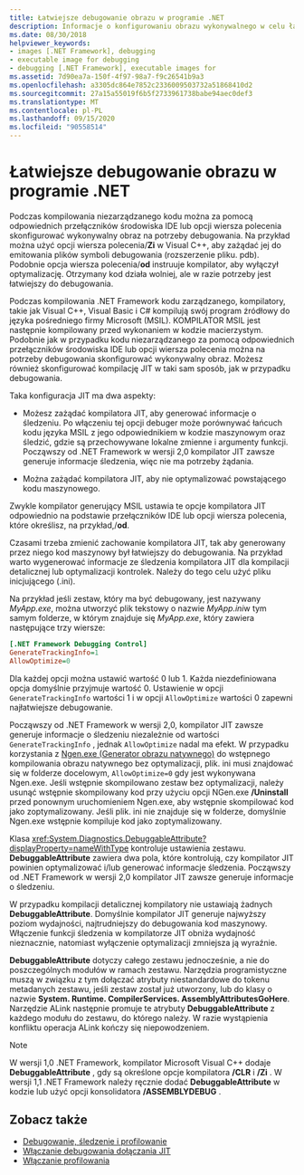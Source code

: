 ```yaml
---
title: Łatwiejsze debugowanie obrazu w programie .NET
description: Informacje o konfigurowaniu obrazu wykonywalnego w celu łatwiejszego debugowania przy użyciu przełączników IDE i opcji wiersza polecenia.
ms.date: 08/30/2018
helpviewer_keywords:
- images [.NET Framework], debugging
- executable image for debugging
- debugging [.NET Framework], executable images for
ms.assetid: 7d90ea7a-150f-4f97-98a7-f9c26541b9a3
ms.openlocfilehash: a3305dc864e7852c2336009503732a51868410d2
ms.sourcegitcommit: 27a15a55019f6b5f2733961738babe94aec0def3
ms.translationtype: MT
ms.contentlocale: pl-PL
ms.lasthandoff: 09/15/2020
ms.locfileid: "90558514"
---
```

# <a name="making-an-image-easier-to-debug-in-net"></a>Łatwiejsze debugowanie obrazu w programie .NET

Podczas kompilowania niezarządzanego kodu można za pomocą odpowiednich przełączników środowiska IDE lub opcji wiersza polecenia skonfigurować wykonywalny obraz na potrzeby debugowania. Na przykład można użyć opcji wiersza polecenia/**Zi** w Visual C++, aby zażądać jej do emitowania plików symboli debugowania (rozszerzenie pliku. pdb). Podobnie opcja wiersza polecenia/**od** instruuje kompilator, aby wyłączył optymalizację. Otrzymany kod działa wolniej, ale w razie potrzeby jest łatwiejszy do debugowania.

Podczas kompilowania .NET Framework kodu zarządzanego, kompilatory, takie jak Visual C++, Visual Basic i C# kompilują swój program źródłowy do języka pośredniego firmy Microsoft (MSIL). KOMPILATOR MSIL jest następnie kompilowany przed wykonaniem w kodzie macierzystym. Podobnie jak w przypadku kodu niezarządzanego za pomocą odpowiednich przełączników środowiska IDE lub opcji wiersza polecenia można na potrzeby debugowania skonfigurować wykonywalny obraz. Możesz również skonfigurować kompilację JIT w taki sam sposób, jak w przypadku debugowania.

Taka konfiguracja JIT ma dwa aspekty:

- Możesz zażądać kompilatora JIT, aby generować informacje o śledzeniu. Po włączeniu tej opcji debuger może porównywać łańcuch kodu języka MSIL z jego odpowiednikiem w kodzie maszynowym oraz śledzić, gdzie są przechowywane lokalne zmienne i argumenty funkcji. Począwszy od .NET Framework w wersji 2,0 kompilator JIT zawsze generuje informacje śledzenia, więc nie ma potrzeby żądania.

- Można zażądać kompilatora JIT, aby nie optymalizować powstającego kodu maszynowego.

Zwykle kompilator generujący MSIL ustawia te opcje kompilatora JIT odpowiednio na podstawie przełączników IDE lub opcji wiersza polecenia, które określisz, na przykład,/**od**.

Czasami trzeba zmienić zachowanie kompilatora JIT, tak aby generowany przez niego kod maszynowy był łatwiejszy do debugowania. Na przykład warto wygenerować informacje ze śledzenia kompilatora JIT dla kompilacji detalicznej lub optymalizacji kontrolek. Należy do tego celu użyć pliku inicjującego (.ini).

Na przykład jeśli zestaw, który ma być debugowany, jest nazywany *MyApp.exe*, można utworzyć plik tekstowy o nazwie *MyApp.ini*w tym samym folderze, w którym znajduje się *MyApp.exe*, który zawiera następujące trzy wiersze:

```ini
[.NET Framework Debugging Control]
GenerateTrackingInfo=1
AllowOptimize=0
```

Dla każdej opcji można ustawić wartość 0 lub 1. Każda niezdefiniowana opcja domyślnie przyjmuje wartość 0. Ustawienie w opcji `GenerateTrackingInfo` wartości 1 i w opcji `AllowOptimize` wartości 0 zapewni najłatwiejsze debugowanie.

Począwszy od .NET Framework w wersji 2,0, kompilator JIT zawsze generuje informacje o śledzeniu niezależnie od wartości `GenerateTrackingInfo` , jednak `AllowOptimize` nadal ma efekt. W przypadku korzystania z [Ngen.exe (Generator obrazu natywnego)](../tools/ngen-exe-native-image-generator.md) do wstępnego kompilowania obrazu natywnego bez optymalizacji, plik. ini musi znajdować się w folderze docelowym, `AllowOptimize=0` gdy jest wykonywana Ngen.exe. Jeśli wstępnie skompilowano zestaw bez optymalizacji, należy usunąć wstępnie skompilowany kod przy użyciu opcji NGen.exe **/Uninstall** przed ponownym uruchomieniem Ngen.exe, aby wstępnie skompilować kod jako zoptymalizowany. Jeśli plik. ini nie znajduje się w folderze, domyślnie Ngen.exe wstępnie kompiluje kod jako zoptymalizowany.

Klasa <xref:System.Diagnostics.DebuggableAttribute?displayProperty=nameWithType> kontroluje ustawienia zestawu. **DebuggableAttribute** zawiera dwa pola, które kontrolują, czy kompilator JIT powinien optymalizować i/lub generować informacje śledzenia. Począwszy od .NET Framework w wersji 2,0 kompilator JIT zawsze generuje informacje o śledzeniu.

W przypadku kompilacji detalicznej kompilatory nie ustawiają żadnych **DebuggableAttribute**. Domyślnie kompilator JIT generuje najwyższy poziom wydajności, najtrudniejszy do debugowania kod maszynowy. Włączenie funkcji śledzenia w kompilatorze JIT obniża wydajność nieznacznie, natomiast wyłączenie optymalizacji zmniejsza ją wyraźnie.

**DebuggableAttribute** dotyczy całego zestawu jednocześnie, a nie do poszczególnych modułów w ramach zestawu. Narzędzia programistyczne muszą w związku z tym dołączać atrybuty niestandardowe do tokenu metadanych zestawu, jeśli zestaw został już utworzony, lub do klasy o nazwie **System. Runtime. CompilerServices. AssemblyAttributesGoHere**. Narzędzie ALink następnie promuje te atrybuty **DebuggableAttribute** z każdego modułu do zestawu, do którego należy. W razie wystąpienia konfliktu operacja ALink kończy się niepowodzeniem.

> [!NOTE]
> W wersji 1,0 .NET Framework, kompilator Microsoft Visual C++ dodaje **DebuggableAttribute** , gdy są określone opcje kompilatora **/CLR** i **/Zi** . W wersji 1,1 .NET Framework należy ręcznie dodać **DebuggableAttribute** w kodzie lub użyć opcji konsolidatora **/ASSEMBLYDEBUG** .

## <a name="see-also"></a>Zobacz także

- [Debugowanie, śledzenie i profilowanie](index.md)
- [Włączanie debugowania dołączania JIT](enabling-jit-attach-debugging.md)
- [Włączanie profilowania](/previous-versions/dotnet/netframework-4.0/s5ec0es1(v=vs.100))

